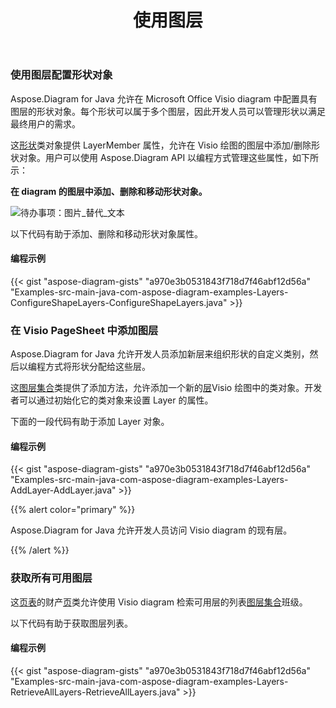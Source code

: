 ﻿---
title: 使用图层
type: docs
weight: 160
url: /zh/java/working-with-layers/
---
### **使用图层配置形状对象**
Aspose.Diagram for Java 允许在 Microsoft Office Visio diagram 中配置具有图层的形状对象。每个形状可以属于多个图层，因此开发人员可以管理形状以满足最终用户的需求。

这[形状](https://reference.aspose.com/diagram/java/com.aspose.diagram/Shape)类对象提供 LayerMember 属性，允许在 Visio 绘图的图层中添加/删除形状对象。用户可以使用 Aspose.Diagram API 以编程方式管理这些属性，如下所示：

**在 diagram 的图层中添加、删除和移动形状对象。** 

![待办事项：图片_替代_文本](working-with-layers_1.png)

以下代码有助于添加、删除和移动形状对象属性。
#### **编程示例**
{{< gist "aspose-diagram-gists" "a970e3b0531843f718d7f46abf12d56a" "Examples-src-main-java-com-aspose-diagram-examples-Layers-ConfigureShapeLayers-ConfigureShapeLayers.java" >}}
### **在 Visio PageSheet 中添加图层**
Aspose.Diagram for Java 允许开发人员添加新层来组织形状的自定义类别，然后以编程方式将形状分配给这些层。

这[图层集合](https://reference.aspose.com/diagram/java/com.aspose.diagram/LayerCollection)类提供了添加方法，允许添加一个新的[层](https://reference.aspose.com/diagram/java/com.aspose.diagram/layer)Visio 绘图中的类对象。开发者可以通过初始化它的类对象来设置 Layer 的属性。

下面的一段代码有助于添加 Layer 对象。
#### **编程示例**
{{< gist "aspose-diagram-gists" "a970e3b0531843f718d7f46abf12d56a" "Examples-src-main-java-com-aspose-diagram-examples-Layers-AddLayer-AddLayer.java" >}}

{{% alert color="primary" %}} 

Aspose.Diagram for Java 允许开发人员访问 Visio diagram 的现有层。

{{% /alert %}} 
### **获取所有可用图层**
这[页表](https://reference.aspose.com/diagram/java/com.aspose.diagram/PageSheet)的财产[页](https://reference.aspose.com/diagram/java/com.aspose.diagram/Page)类允许使用 Visio diagram 检索可用层的列表[图层集合](https://reference.aspose.com/diagram/java/com.aspose.diagram/layercollection)班级。

以下代码有助于获取图层列表。
#### **编程示例**
{{< gist "aspose-diagram-gists" "a970e3b0531843f718d7f46abf12d56a" "Examples-src-main-java-com-aspose-diagram-examples-Layers-RetrieveAllLayers-RetrieveAllLayers.java" >}}
